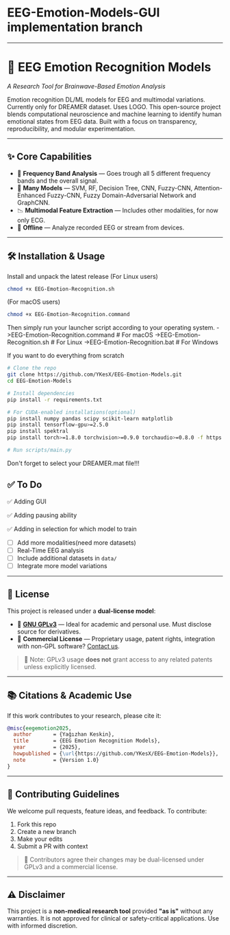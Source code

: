 # EEG-Emotion-Models-GUI implementation branch
----------------------------------------------------------------------

# 🧠 EEG Emotion Recognition Models

_A Research Tool for Brainwave-Based Emotion Analysis_

Emotion recognition DL/ML models for EEG and multimodal variations. Currently only for DREAMER dataset. Uses LOGO.
This open-source project blends computational neuroscience and machine learning to identify human emotional states from EEG data. Built with a focus on transparency, reproducibility, and modular experimentation.

---

## ✨ Core Capabilities

- 🧠 **Frequency Band Analysis** — Goes trough all 5 different frequency bands and the overall signal.
- 🧬 **Many Models** — SVM, RF, Decision Tree, CNN, Fuzzy-CNN, Attention-Enhanced Fuzzy-CNN, Fuzzy Domain-Adversarial Network and GraphCNN.
- 📉 **Multimodal Feature Extraction** — Includes other modalities, for now only ECG.
- 🧪 **Offline** — Analyze recorded EEG or stream from devices.

---

## 🛠️ Installation & Usage
Install and unpack the latest release
(For Linux users)
```bash
chmod +x EEG-Emotion-Recognition.sh
```
(For macOS users)
```bash
chmod +x EEG-Emotion-Recognition.command
```
Then simply run your launcher script according to your operating system.
->EEG-Emotion-Recognition.command    # For macOS
->EEG-Emotion-Recognition.sh         # For Linux
->EEG-Emotion-Recognition.bat        # For Windows

If you want to do everything from scratch
```bash
# Clone the repo
git clone https://github.com/YKesX/EEG-Emotion-Models.git
cd EEG-Emotion-Models

# Install dependencies
pip install -r requirements.txt

# For CUDA-enabled installations(optional)
pip install numpy pandas scipy scikit-learn matplotlib
pip install tensorflow-gpu>=2.5.0
pip install spektral
pip install torch>=1.8.0 torchvision>=0.9.0 torchaudio>=0.8.0 -f https://download.pytorch.org/whl/cu113/torch_stable.html

# Run scripts/main.py
```
Don't forget to select your DREAMER.mat file!!!

## ✅ To Do

✅ Adding GUI

✅ Adding pausing ability

✅ Adding in selection for which model to train

- [ ] Add more modalities(need more datasets)
- [ ] Real-Time EEG analysis
- [ ] Include additional datasets in `data/`
- [ ] Integrate more model variations

---

## 📜 License

This project is released under a **dual-license model**:

- 🧩 **[GNU GPLv3](https://www.gnu.org/licenses/gpl-3.0.html)** — Ideal for academic and personal use. Must disclose source for derivatives.
- 🏢 **Commercial License** — Proprietary usage, patent rights, integration with non-GPL software? [Contact us](mailto:yagizhankeskin91@protonmail.com).

> 📌 Note: GPLv3 usage **does not** grant access to any related patents unless explicitly licensed.

---

## 📚 Citations & Academic Use

If this work contributes to your research, please cite it:

```bibtex
@misc{eegemotion2025,
  author       = {Yağızhan Keskin},
  title        = {EEG Emotion Recognition Models},
  year         = {2025},
  howpublished = {\url{https://github.com/YKesX/EEG-Emotion-Models}},
  note         = {Version 1.0}
}
```

---

## 🤝 Contributing Guidelines

We welcome pull requests, feature ideas, and feedback. To contribute:

1. Fork this repo
2. Create a new branch
3. Make your edits
4. Submit a PR with context

> 🧠 Contributors agree their changes may be dual-licensed under GPLv3 and a commercial license.

---

## ⚠️ Disclaimer

This project is a **non-medical research tool** provided **"as is"** without any warranties. It is not approved for clinical or safety-critical applications. Use with informed discretion.
```
